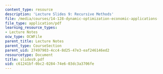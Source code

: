 ```yaml
---
content_type: resource
description: 'Lecture Slides 9: Recursive Methods'
file: /media/courses/14-128-dynamic-optimization-economic-applications-recursive-methods-spring-2003/c61241bf0bc2028474e603dc3a3706fe_slides9.pdf
file_type: application/pdf
learning_resource_types:
- Lecture Notes
ocw_type: OCWFile
parent_title: Lecture Notes
parent_type: CourseSection
parent_uid: 27497903-4cc4-8d25-47e3-eaf246146ed2
resourcetype: Document
title: slides9.pdf
uid: c61241bf-0bc2-0284-74e6-03dc3a3706fe
---
```

